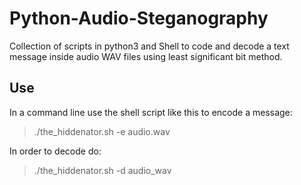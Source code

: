 # Python-Audio-Steganography
Collection of scripts in python3 and Shell to code and decode a text message inside audio WAV files using least significant bit method.

## Use
In a command line use the shell script like this to encode a message:
>./the_hiddenator.sh -e audio.wav

In order to decode do:
>./the_hiddenator.sh -d audio_wav
